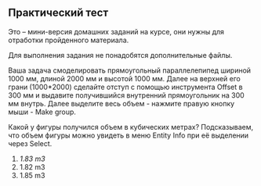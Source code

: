 ## Практический тест

Это – мини-версия домашних заданий на курсе, они нужны для отработки пройденного материала.

Для выполнения задания не понадобятся дополнительные файлы.

Ваша задача смоделировать прямоугольный параллелепипед шириной 1000 мм, длиной 2000 мм и высотой 1000 мм. Далее на верхней его грани (1000*2000) сделайте отступ с помощью инструмента Offset в 300 мм и выдавите получившийся внутренний  прямоугольник на 300 мм внутрь. Далее выделите весь объем - нажмите правую кнопку мыши - Make group.

Какой у фигуры получился объем в кубических метрах? Подсказываем, что объем фигуры можно увидеть в меню Entity Info при её выделении через Select.

1. _1.83 m3_
2. 1.82 m3
3. 1.85 m3